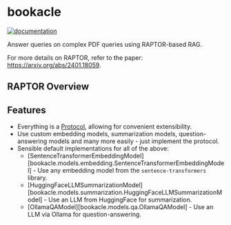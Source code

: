 # bookacle

[![documentation](https://img.shields.io/badge/docs-bookacle-blue?style=flat
)](https://malayagr.github.io/bookacle)

Answer queries on complex PDF queries using RAPTOR-based RAG.

For more details on RAPTOR, refer to the paper: <https://arxiv.org/abs/2401.18059>.

## RAPTOR Overview

## Features

- Everything is a [Protocol](https://typing.readthedocs.io/en/latest/spec/protocol.html), allowing for convenient extensibility.
- Use custom embedding models, summarization models, question-answering models and many more easily - just implement the protocol.
- Sensible default implementations for all of the above:
    - [SentenceTransformerEmbeddingModel][bookacle.models.embedding.SentenceTransformerEmbeddingModel] - Use any embedding model from the `sentence-transformers` library.
    - [HuggingFaceLLMSummarizationModel][bookacle.models.summarization.HuggingFaceLLMSummarizationModel] - Use an LLM from HuggingFace for summarization.
    - [OllamaQAModel][bookacle.models.qa.OllamaQAModel] - Use an LLM via Ollama for question-answering.
